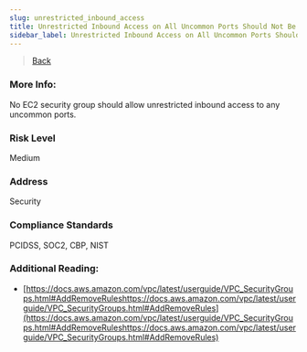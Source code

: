 ```yaml
---
slug: unrestricted_inbound_access
title: Unrestricted Inbound Access on All Uncommon Ports Should Not Be Allowed
sidebar_label: Unrestricted Inbound Access on All Uncommon Ports Should Not Be Allowed
---
```

> [Back](../../ec2monitoring)

### More Info:
No EC2 security group should allow unrestricted inbound access to any uncommon ports.

### Risk Level
Medium

### Address
Security

### Compliance Standards
PCIDSS, SOC2, CBP, NIST

### Additional Reading:
- [https://docs.aws.amazon.com/vpc/latest/userguide/VPC_SecurityGroups.html#AddRemoveRuleshttps://docs.aws.amazon.com/vpc/latest/userguide/VPC_SecurityGroups.html#AddRemoveRules](https://docs.aws.amazon.com/vpc/latest/userguide/VPC_SecurityGroups.html#AddRemoveRuleshttps://docs.aws.amazon.com/vpc/latest/userguide/VPC_SecurityGroups.html#AddRemoveRules) 


